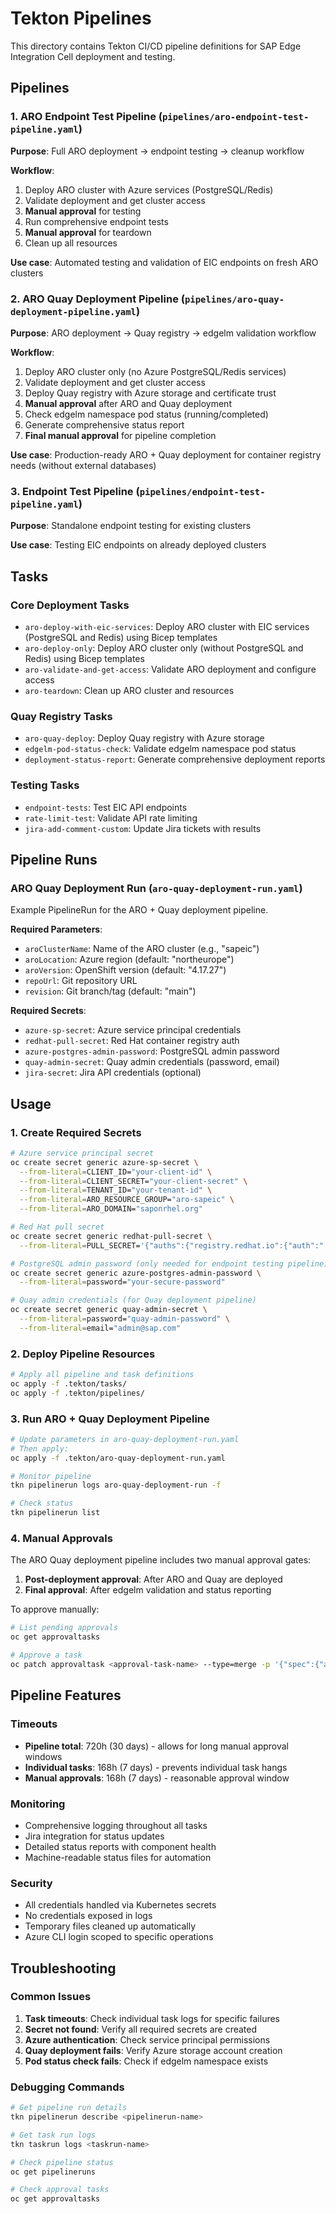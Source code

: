 <!--
SPDX-FileCopyrightText: 2024 SAP edge team
SPDX-License-Identifier: Apache-2.0
-->

# Tekton Pipelines

This directory contains Tekton CI/CD pipeline definitions for SAP Edge Integration Cell deployment and testing.

## Pipelines

### 1. ARO Endpoint Test Pipeline (`pipelines/aro-endpoint-test-pipeline.yaml`)
**Purpose**: Full ARO deployment → endpoint testing → cleanup workflow

**Workflow**:
1. Deploy ARO cluster with Azure services (PostgreSQL/Redis)
2. Validate deployment and get cluster access
3. **Manual approval** for testing
4. Run comprehensive endpoint tests
5. **Manual approval** for teardown
6. Clean up all resources

**Use case**: Automated testing and validation of EIC endpoints on fresh ARO clusters

### 2. ARO Quay Deployment Pipeline (`pipelines/aro-quay-deployment-pipeline.yaml`)
**Purpose**: ARO deployment → Quay registry → edgelm validation workflow

**Workflow**:
1. Deploy ARO cluster only (no Azure PostgreSQL/Redis services)
2. Validate deployment and get cluster access
3. Deploy Quay registry with Azure storage and certificate trust
4. **Manual approval** after ARO and Quay deployment
5. Check edgelm namespace pod status (running/completed)
6. Generate comprehensive status report
7. **Final manual approval** for pipeline completion

**Use case**: Production-ready ARO + Quay deployment for container registry needs (without external databases)

### 3. Endpoint Test Pipeline (`pipelines/endpoint-test-pipeline.yaml`)
**Purpose**: Standalone endpoint testing for existing clusters

**Use case**: Testing EIC endpoints on already deployed clusters

## Tasks

### Core Deployment Tasks
- `aro-deploy-with-eic-services`: Deploy ARO cluster with EIC services (PostgreSQL and Redis) using Bicep templates
- `aro-deploy-only`: Deploy ARO cluster only (without PostgreSQL and Redis) using Bicep templates
- `aro-validate-and-get-access`: Validate ARO deployment and configure access
- `aro-teardown`: Clean up ARO cluster and resources

### Quay Registry Tasks
- `aro-quay-deploy`: Deploy Quay registry with Azure storage
- `edgelm-pod-status-check`: Validate edgelm namespace pod status
- `deployment-status-report`: Generate comprehensive deployment reports

### Testing Tasks
- `endpoint-tests`: Test EIC API endpoints
- `rate-limit-test`: Validate API rate limiting
- `jira-add-comment-custom`: Update Jira tickets with results

## Pipeline Runs

### ARO Quay Deployment Run (`aro-quay-deployment-run.yaml`)
Example PipelineRun for the ARO + Quay deployment pipeline.

**Required Parameters**:
- `aroClusterName`: Name of the ARO cluster (e.g., "sapeic")
- `aroLocation`: Azure region (default: "northeurope")
- `aroVersion`: OpenShift version (default: "4.17.27")
- `repoUrl`: Git repository URL
- `revision`: Git branch/tag (default: "main")

**Required Secrets**:
- `azure-sp-secret`: Azure service principal credentials
- `redhat-pull-secret`: Red Hat container registry auth
- `azure-postgres-admin-password`: PostgreSQL admin password
- `quay-admin-secret`: Quay admin credentials (password, email)
- `jira-secret`: Jira API credentials (optional)

## Usage

### 1. Create Required Secrets
```bash
# Azure service principal secret
oc create secret generic azure-sp-secret \
  --from-literal=CLIENT_ID="your-client-id" \
  --from-literal=CLIENT_SECRET="your-client-secret" \
  --from-literal=TENANT_ID="your-tenant-id" \
  --from-literal=ARO_RESOURCE_GROUP="aro-sapeic" \
  --from-literal=ARO_DOMAIN="saponrhel.org"

# Red Hat pull secret
oc create secret generic redhat-pull-secret \
  --from-literal=PULL_SECRET='{"auths":{"registry.redhat.io":{"auth":"..."}}}'

# PostgreSQL admin password (only needed for endpoint testing pipeline)
oc create secret generic azure-postgres-admin-password \
  --from-literal=password="your-secure-password"

# Quay admin credentials (for Quay deployment pipeline)
oc create secret generic quay-admin-secret \
  --from-literal=password="quay-admin-password" \
  --from-literal=email="admin@sap.com"
```

### 2. Deploy Pipeline Resources
```bash
# Apply all pipeline and task definitions
oc apply -f .tekton/tasks/
oc apply -f .tekton/pipelines/
```

### 3. Run ARO + Quay Deployment Pipeline
```bash
# Update parameters in aro-quay-deployment-run.yaml
# Then apply:
oc apply -f .tekton/aro-quay-deployment-run.yaml

# Monitor pipeline
tkn pipelinerun logs aro-quay-deployment-run -f

# Check status
tkn pipelinerun list
```

### 4. Manual Approvals
The ARO Quay deployment pipeline includes two manual approval gates:

1. **Post-deployment approval**: After ARO and Quay are deployed
2. **Final approval**: After edgelm validation and status reporting

To approve manually:
```bash
# List pending approvals
oc get approvaltasks

# Approve a task
oc patch approvaltask <approval-task-name> --type=merge -p '{"spec":{"approved":true}}'
```

## Pipeline Features

### Timeouts
- **Pipeline total**: 720h (30 days) - allows for long manual approval windows
- **Individual tasks**: 168h (7 days) - prevents individual task hangs
- **Manual approvals**: 168h (7 days) - reasonable approval window

### Monitoring
- Comprehensive logging throughout all tasks
- Jira integration for status updates
- Detailed status reports with component health
- Machine-readable status files for automation

### Security
- All credentials handled via Kubernetes secrets
- No credentials exposed in logs
- Temporary files cleaned up automatically
- Azure CLI login scoped to specific operations

## Troubleshooting

### Common Issues
1. **Task timeouts**: Check individual task logs for specific failures
2. **Secret not found**: Verify all required secrets are created
3. **Azure authentication**: Check service principal permissions 
4. **Quay deployment fails**: Verify Azure storage account creation
5. **Pod status check fails**: Check if edgelm namespace exists

### Debugging Commands
```bash
# Get pipeline run details
tkn pipelinerun describe <pipelinerun-name>

# Get task run logs
tkn taskrun logs <taskrun-name>

# Check pipeline status
oc get pipelineruns

# Check approval tasks
oc get approvaltasks
```